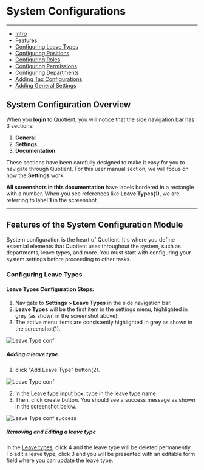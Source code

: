 # System Configurations

---

- [Intro](#setting-intro)
- [Features](#features)
- [Configuring Leave Types](#leave-types)
- [Configuring Positions](#positions)
- [Configuring Roles](#roles)
- [Configuring Permissions](#permissions)
- [Configuring Departments](#departments)
- [Adding Tax Configurations](#tax-configurations)
- [Adding General Settings](#general-settings)

<a name="setting-intro"></a>

## System Configuration Overview

When you **login** to Quotient, you will notice that the side navigation bar has 3 sections:
1. **General**
2. **Settings**
3. **Documentation**

These sections have been carefully designed to make it easy for you to navigate through Quotient. For this user manual section, we will focus on how the **Settings** work.

**All screenshots in this documentation** have labels bordered in a rectangle with a number. When you see references like **Leave Types(1)**, we are referring to label **1** in the screenshot.

---

## Features of the System Configuration Module

System configuration is the heart of Quotient. It's where you define essential elements that Quotient uses throughout the system, such as departments, leave types, and more. You must start with configuring your system settings before proceeding to other tasks.

### Configuring Leave Types

#### Leave Types Configuration Steps:

1. Navigate to **Settings > Leave Types** in the side navigation bar.
2. **Leave Types** will be the first item in the settings menu, highlighted in grey (as shown in the screenshot above).
3. The active menu items are consistently highlighted in grey as shown in the screenshot(1).  
<a name="leave-types"></a>
<img src="{{ asset('/assets/user-manual/leave-type-conf.png') }}" alt="Leave Type conf">  

##### Adding a leave type  
1. click "Add Leave Type" button(2).  

<img src="{{ asset('/assets/user-manual/add-leave-type-conf.png') }}" alt="Leave Type conf">  

2. In the Leave type input box, type in the leave type name  
3. Then, click create button. You should see a success message as shown in the screenshot below.  
<img src="{{ asset('/assets/user-manual/add-leave-type-conf-success.png') }}" alt="Leave Type conf success">  

##### Removing and Editing a leave type
In the [Leave types](#leave-types), click 4 and the leave type will be deleted permanently. To adit a leave type, click 3 and you will be presented with an editable form field where you can update the leave type.



